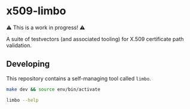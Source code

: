 # x509-limbo

⚠️ This is a work in progress! ⚠️

A suite of testvectors (and associated tooling) for X.509 certificate path
validation.

## Developing

This repository contains a self-managing tool called `limbo`.

```bash
make dev && source env/bin/activate

limbo --help
```
